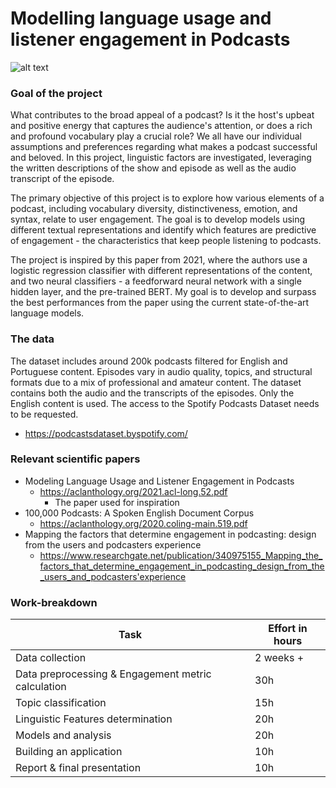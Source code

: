 # Modelling language usage and listener engagement in Podcasts

![alt text](https://www.google.com/url?sa=i&url=https%3A%2F%2Fwww.capterra.com.br%2Fblog%2F2675%2Fcriacao-podcast&psig=AOvVaw2mzhzRtbKse87BGOs--8zB&ust=1698248358662000&source=images&cd=vfe&opi=89978449&ved=0CBEQjRxqFwoTCMDBzaSCj4IDFQAAAAAdAAAAABAf)


### Goal of the project

What contributes to the broad appeal of a podcast? Is it the host's upbeat and positive energy that captures the audience's attention, or does a rich and profound vocabulary play a crucial role? We all have our individual assumptions and preferences regarding what makes a podcast successful and beloved. In this project, linguistic factors are investigated, leveraging the written descriptions of the show and episode as well as the audio transcript of the episode.

The primary objective of this project is to explore how various elements of a podcast, including vocabulary diversity, distinctiveness, emotion, and syntax, relate to user engagement. The goal is to develop models using different textual representations and identify which features are predictive of engagement - the characteristics that keep people listening to podcasts.

The project is inspired by this paper from 2021, where the authors use a logistic regression classifier with different representations of the content, and two neural classifiers - a feedforward neural network with a single hidden layer, and the pre-trained BERT. 
My goal is to develop and surpass the best performances from the paper using the current state-of-the-art language models.

### The data 
The dataset includes around 200k podcasts filtered for English and Portuguese content. Episodes vary in audio quality, topics, and structural formats due to a mix of professional and amateur content. The dataset contains both the audio and the transcripts of the episodes.
Only the English content is used.
The access to the Spotify Podcasts Dataset needs to be requested.

- https://podcastsdataset.byspotify.com/


### Relevant scientific papers
* Modeling Language Usage and Listener Engagement in Podcasts
  * https://aclanthology.org/2021.acl-long.52.pdf
    * The paper used for inspiration 
* 100,000 Podcasts: A Spoken English Document Corpus
  * https://aclanthology.org/2020.coling-main.519.pdf
* Mapping the factors that determine engagement in podcasting: design from the users and podcasters experience
  * https://www.researchgate.net/publication/340975155_Mapping_the_factors_that_determine_engagement_in_podcasting_design_from_the_users_and_podcasters'experience



### Work-breakdown 

Task  | Effort in hours
------------- | -------------
Data collection | 2 weeks +
Data preprocessing & Engagement metric calculation | 30h
Topic classification | 15h
Linguistic Features determination | 20h
Models and analysis | 20h
Building an application | 10h
Report & final presentation | 10h
